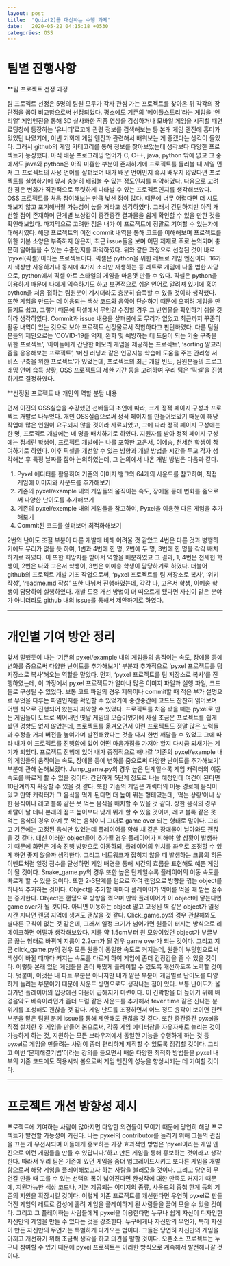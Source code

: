 ```yaml
---
layout: post
title:  "Quiz(2)를 대신하는 수행 과제"
date:   2020-05-22 04:15:18 +0530
categories: OSS
---
```

 # 팀별 진행사항


**팀 프로젝트 선정 과정

 팀 프로젝트 선정은 5명의 팀원 모두가 각자 관심 가는 프로젝트를 찾아온 뒤 각각의 장단점을 꼽아 비교함으로써 선정되었다.
 평소에도 기존의 ‘메이플스토리’라는 게임을 ‘언리얼’ 게임엔진을 통해 3D 실사화한 작품 영상을 감상하거나 모바일 게임을 시작할 때면 로딩창에 등장하는 ‘유니티’로고에 관련 정보를 검색해보는 등 본래 게임 엔진에 흥미가 있었던 나였기에, 이번 기회에 게임 엔진과 관련해서 배워보는 게 좋겠다는 생각이 들었다. 그래서 github의 게임 카테고리를 통해 정보를 찾아보았는데 생각보다 다양한 프로젝트가 등장했다.
 아직 배운 프로그래밍 언어가 C, C++, java, python 밖에 없고 그 중에서도 java와 python은 아직 미흡한 부분이 존재하기에 프로젝트를 둘러볼 때 제일 먼저 그 프로젝트의 사용 언어를 살펴보며 내가 배운 언어인지 혹시 배우지 않았다면 프로젝트를 실행하기에 앞서 충분히 배워볼 수 있는 정도인지를 파악하였다.
 다음으로 고려한 점은 변화가 직관적으로 뚜렷하게 나타날 수 있는 프로젝트인지를 생각해보았다. OSS 프로젝트를 처음 참여해보는 만큼 낯선 점이 많다. 때문에 너무 어렵다면 더 시도해보지 않고 포기해버릴 가능성이 높을 거라고 생각하였다. 그래서 간단하지만 아직 개선할 점이 존재하며 단계별 보상같이 중간중간 결과물을 쉽게 확인할 수 있을 만한 것을 확인해보았다.
 마지막으로 고려한 점은 내가 이 프로젝트에 정말로 기여할 수 있는가에 대해서였다. 해당 프로젝트의 이전 commit 내역을 통해 코드를 이해해보며 프로젝트를 위한 기본 소양은 부족하지 않은지, 최근 issue들을 보며 어떤 제재로 주로 논의되며 충분히 알아들을 수 있는 수준인지를 파악하였다.
 위와 같은 과정으로 선정된 것이 바로 ‘pyxel(픽셀)’이라는 프로젝트이다. 픽셀은 python을 위한 레트로 게임 엔진이다. 16가지 색상만 사용하거나 동시에 4가지 소리만 재생하는 등 레트로 게임에 나올 법한 사양으로, python에서 픽셀 아트 스타일의 게임을 마음껏 만들 수 있다. 픽셀은 python을 이용하기 때문에 나에게 익숙하기도 하고 보편적으로 쉬운 언어로 알려져 있기에 혹여 python을 처음 접하는 팀원분이 계시더라도 충분히 습득할 수 있을 것이라 생각했다. 또한 게임을 만드는 데 이용되는 색상 코드와 음악이 단순하기 때문에 오히려 게임을 만들기도 쉽고, 그렇기 때문에 픽셀에서 무언갈 수정할 경우 그 반영물을 확인하기 쉬울 것이라 생각하였다. Commit과 issue 내용을 살펴봄에도 무리가 없었고 최근까지 꾸준히 활동 내역이 있는 것으로 보아 프로젝트 선정물로서 적합하다고 판단하였다.
 다른 팀원 분들의 제안으로는 ‘COVID-19를 억제, 완화 및 예방하는 데 도움이 되는 기술 구축을 위한 프로젝트’, ‘아이들에게 간단한 메모리 게임을 제공하는 프로젝트’, ‘sorting 알고리즘을 응용해보는 프로젝트’, ‘머신 러닝과 같은 인공지능 학습에 도움을 주는 관리형 서비스 구축을 위한 프로젝트’가 있었는데, 프로젝트의 최근 개발 빈도, 팀원분들의 프로그래밍 언어 습득 상황, OSS 프로젝트의 제한 기간 등을 고려하여 우리 팀은 ‘픽셀’을 진행하기로 결정하였다.


**선정된 프로젝트 내 개인의 역할 분담 내용

 먼저 이전의 OSS실습을 수강했던 선배들의 조언에 따라, 크게 정적 페이지 구성과 프로젝트 개발로 나누었다. 개인 OSS실습으로써 정적 페이지를 만들어보았기 때문에 해당 작업에 많은 인원이 요구되지 않을 것이라 사료되었고, 그에 따라 정적 페이지 구성에는 한 명, 프로젝트 개발에는 네 명을 배치하기로 하였다. 지원자를 받아 정적 페이지 구성에는 정세린 학생이, 프로젝트 개발에는 나를 포함한 고은서, 이예송, 천세헌 학생이 참여하기로 하였다.
 이후 픽셀을 개선할 수 있는 방향과 개발 방법을 시간을 두고 각자 생각해본 후 특정 날짜를 잡아 논의하였는데, 그 논의에서 나온 개발 방법은 다음과 같다.

1)	Pyxel 에디터를 활용하여 기존의 이미지 뱅크와 64개의 사운드를 참고하여, 직접 게임에 이미지와 사운드를 추가해보기
2)	기존의 pyxel/example 내의 게임들의 움직이는 속도, 장애물 등에 변화를 줌으로써 다양한 난이도를 추가해보기
3)	기존의 pyxel/exemple 내의 게임들을 참고하여, Pyxel을 이용한 다른 게임을 추가해보기
4)	Commit된 코드를 살펴보며 최적화해보기

 2번의 난이도 조절 부분이 다른 개발에 비해 어려울 것 같았고 4번은 다른 것과 병행하기에도 무리가 없을 듯 하여, 1번과 4번에 한 명, 2번에 두 명, 3번에 한 명을 각각 배치하기로 하였다. 이 또한 희망자를 받아서 역할을 배분하였고 그 결과, 1, 4번은 천세헌 학생이, 2번은 나와 고은서 학생이, 3번은 이예송 학생이 담당하기로 하였다.
 더불어 github의 프로젝트 개발 기초 작업으로써, ‘pyxel 프로젝트를 팀 저장소로 복사’, ‘위키 작성’, ‘readme.md 작성’ 또한 나눠서 진행하였는데, 각각 나, 고은서 학생, 이예송 학생이 담당하여 실행하였다. 개발 도중 개선 방법이 더 떠오르게 됐다면 자신이 맡은 분야가 아니더라도 github 내의 issue를 통해서 제안하기로 하였다.


___


# 개인별 기여 방안 정리

 앞서 말했듯이 나는 ‘기존의 pyxel/example 내의 게임들의 움직이는 속도, 장애물 등에 변화를 줌으로써 다양한 난이도를 추가해보기’ 부분과 추가적으로 ‘pyxel 프로젝트를 팀 저장소로 복사’해오는 역할을 맡았다.
 먼저, ‘pyxel 프로젝트를 팀 저장소로 복사’를 진행하였는데, 이 과정에서 pyxel 프로젝트가 얼마나 많은 이미지 파일과 실행 파일, 코드들로 구성될 수 있었다. 보통 코드 파일의 경우 제목이나 commit할 때 적은 부가 설명으로 무엇을 다루는 파일인지를 확인할 수 있었기에 중간중간에 코드도 찬찬히 읽어보며 어떤 식으로 진행되어 왔는지 파악할 수 있었다. 프로젝트를 처음 봤을 때는 pyxel로 만든 게임들이 도트로 찍어내던 옛날 게임의 모습이었기에 사실 조금은 프로젝트를 쉽게 봤던 경향도 없지 않았는데, 프로젝트를 옮겨오면서 이런 프로젝트도 정말 많은 노력들과 수정을 거쳐 버전을 높여가며 발전해왔다는 것을 다시 한번 깨달을 수 있었고 그에 따라 내가 이 프로젝트를 진행함에 있어 어떤 마음가짐을 가져야 할지 다시금 되새기는 계기가 되었다.
 프로젝트 진행에 있어 내가 중점적으로 해나갈 ‘기존의 pyxel/example 내의 게임들의 움직이는 속도, 장애물 등에 변화를 줌으로써 다양한 난이도를 추가해보기’ 부분에 관해 논해보겠다.
 Jump_game.py의 경우 높은 단계일수록 게임 캐릭터의 이동 속도를 빠르게 할 수 있을 것이다. 간단하게 5단계 정도로 나눌 예정인데 여건이 된다면 10단계까지 확장할 수 있을 것 같다. 또한 기존의 게임은 캐릭터의 이동 경로에 음식이 있고 만약 캐릭터가 그 음식을 먹게 된다면 더 높이 뛰는 형태였는데, ‘먹는 상황’이니 상한 음식이나 레고 블록 같은 못 먹는 음식을 배치할 수 있을 것 같다. 상한 음식의 경우 배탈이 날 테니 본래의 점프 높이보다 낮게 뛰게 할 수 있을 것이며, 레고 블록 같은 못 먹는 음식의 경우 아예 못 먹는 음식이니 그대로 game over 되는 형태로 말이다. 그리고 기존에는 고정된 음식만 있었는데 플레이어를 향해 새 같은 장애물이 날아와도 괜찮을 것 같다. 대신 이러한 object들이 추가될 경우 플레이어가 피해야 할 상황이 발생하기 때문에 화면은 계속 진행 방향으로 이동하되, 플레이어의 위치를 좌우로 조정할 수 있게 하면 좋지 않을까 생각한다. 그리고 네트워크가 잡히지 않을 때 발생하는 크롬의 히든 이벤트처럼 일정 점수를 달성하면 게임 배경을 통해 시간의 흐름을 표현해도 예쁜 게임이 될 것이다.
 Snake_game.py의 경우 또한 높은 단계일수록 플레이어의 이동 속도를 빠르게 할 수 있을 것이다. 또한 2-3단계를 텀으로 하여 랜덤으로 방향을 꺾는 object를 하나씩 추가하는 것이다. Object를 추가할 때마다 플레이어가 먹이를 먹을 때 받는 점수는 증가한다. Object는 랜덤으로 방향을 꺾으며 만약 플레이어가 이 object에 닿는다면 game over가 될 것이다. 아니면 이동하는 object 말고 고정된 벽 같은 object가 일정 시간 지나면 랜덤 지역에 생겨도 괜찮을 것 같다.
 Click_game.py의 경우 관찰해봐도 별다른 규칙이 없는 것 같은데, 그래서 일정 크기가 넘어가면 원들이 터지는 방식으로 리메이크하면 어떨까 생각해보았다. 지름 약 1.5cm부터 원 모양이었던 object가 부글부글 끓는 형태로 바뀌며 지름이 2.2cm가 될 경우 game over가 되는 것이다. 그리고 지금 click_game.py의 경우 모든 원들이 동일한 속도로 커지는데, 원들이 부딪힘으로써 색상이 바뀔 때마다 커지는 속도를 다르게 하여 게임에 좀더 긴장감을 줄 수 있을 것이다.
 이렇듯 본래 있던 게임들을 좀더 재밌게 플레이할 수 있도록 개선하도록 노력할 것이다.
 덧붙여, 이것은 내 파트 부분은 아니지만 내가 맡은 부분이 게임별로 난이도를 다양하게 늘리는 부분이기 때문에 사운드 방면으로도 생각나는 점이 있다. 보통 난이도가 올라가면 플레이어의 입장에선 마음이 급해지기 마련이다. 이 긴박함을 더 높이기 위해 배경음악도 배속이라던가 좀더 드럼 같은 사운드를 추가해서 fever time 같은 신나는 분위기를 조성해도 괜찮을 것 같다. 게임 난도를 조정하면서 어느 정도 윤곽이 보이면 관련 부분을 맡은 팀원 분께 issue를 통해 제안해도 괜찮을 것 같다.
 또한 중간중간 pyxel을 직접 설치한 후 게임을 만들어 봄으로써, 각종 게임 에디터창을 자유자재로 늘리는 것이 가능하게 하는 것, 지원하는 모든 브라우저에서 동일한 기능을 수행하게 하는 것 등 pyxel로 게임을 만들려는 사람이 좀더 편리하게 제작할 수 있도록 점검할 것이다. 그리고 이번 ‘문제해결기법’이라는 강의를 들으면서 배운 다양한 최적화 방법들을 pyxel 내부의 기존 코드에도 적용시켜 봄으로써 게임 엔진의 성능을 향상시키는 데 기여할 것이다.


___



# 프로젝트 개선 방향성 제시
 
 프로젝트에 기여하는 사람이 많아지면 다양한 의견들이 모이기 때문에 당연히 해당 프로젝트가 발전할 가능성이 커진다. 나는 pyxel의 contributor를 늘리기 위해 그들의 관심을 끄는 게 우선시되며 이들에게 홍보하는 가장 효과적인 방법은 ‘pyxel이라는 게임 엔진으로 이런 게임들을 만들 수 있답니다.’하고 만든 게임을 통해 홍보하는 것이라고 생각한다. 따라서 우리 팀은 기존에 있던 게임을 좀더 업그레이드시키고 또다른 게임을 개발함으로써 해당 게임을 플레이해보고자 하는 사람을 불러모을 것이다. 그리고 당연히 무언갈 만들 때 고를 수 있는 선택의 폭이 넓어진다면 완성작에 대한 만족도 커지기 때문에, 지원가능한 색상 코드나, 기본 제공되는 이미지의 종류, 사운드의 중첩 한계 등의 기존의 지원을 확장시킬 것이다.
 이렇게 기존 프로젝트를 개선한다면 우연히 pyxel로 만들어진 게임의 레트로 감성에 홀려 게임을 플레이하게 된 사람들을 끌어 모을 수 있을 것이다. 그리고 그 플레이하는 사람들에게 pyxel을 이용한다면 누구나 쉽게 자신이 디자인한 자신만의 게임을 만들 수 있다는 것을 강조한다. 누구에게나 자신만의 무언가, 특히 자신이 만든 자신만의 무언가는 특별하게 다가오는 법이다. 그들은 당연히 자신만의 게임을 아끼고 개선하기 위해 조금씩 생각을 하고 의견을 말할 것이다. 오픈소스 프로젝트는 누구나 참여할 수 있기 때문에 pyxel 프로젝트는 이러한 방식으로 계속해서 발전해나갈 것이다.

